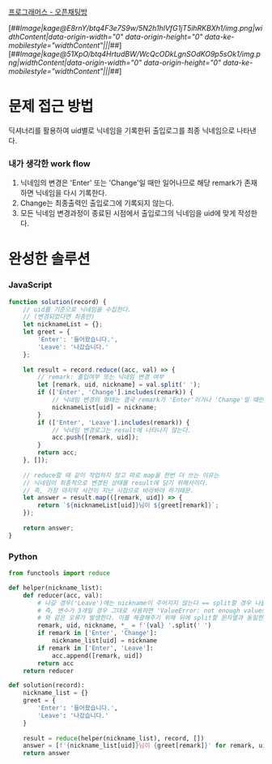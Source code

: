 [프로그래머스 - 오픈채팅방](https://programmers.co.kr/learn/courses/30/lessons)

[##_Image|kage@E8rnY/btq4F3e7S9w/5N2h1hlVfG1jT5ihRKBXh1/img.png|widthContent|data-origin-width="0" data-origin-height="0" data-ke-mobilestyle="widthContent"|||_##]
[##_Image|kage@51XpO/btq4HrtudBW/WcQcODkLgnSOdKO9p5sOk1/img.png|widthContent|data-origin-width="0" data-origin-height="0" data-ke-mobilestyle="widthContent"|||_##]

# 문제 접근 방법
딕셔너리를 활용하여 uid별로 닉네임을 기록한뒤
출입로그를 최종 닉네임으로 나타낸다.

### 내가 생각한 work flow
1. 닉네임의 변경은 'Enter' 또는 'Change'일 때만 일어나므로
해당 remark가 존재하면 닉네임을 다시 기록한다.
2. Change는 최종출력인 출입로그에 기록되지 않는다.
3. 모든 닉네임 변경과정이 종료된 시점에서 출입로그의 닉네임을 uid에 맞게 작성한다.


# 완성한 솔루션
### JavaScript
```js
function solution(record) {
    // uid를 기준으로 닉네임을 수집한다.
    // (변경되었다면 최종만)
    let nicknameList = {};
    let greet = {
        'Enter': '들어왔습니다.',
        'Leave': '나갔습니다.'
    };
    
    let result = record.reduce((acc, val) => {
        // remark: 출입여부 또는 닉네임 변경 여부
        let [remark, uid, nickname] = val.split(' ');
        if (['Enter', 'Change'].includes(remark)) {
            // 닉네임 변경의 형태는 결국 remark가 'Enter'이거나 'Change'일 때만 일어난다.
            nicknameList[uid] = nickname;
        }
        if (['Enter', 'Leave'].includes(remark)) {
            // 닉네임 변경로그는 result에 나타나지 않는다.
            acc.push([remark, uid]);
        }
        return acc;
    }, []);
    
    // reduce할 때 같이 작업하지 않고 따로 map을 한번 더 쓰는 이유는
    // 닉네임이 최종적으로 변경된 상태를 result에 담기 위해서이다.
    // 즉, 가장 마지막 사건이 지난 시점으로 바라봐야 하기때문.
    let answer = result.map(([remark, uid]) => {
        return `${nicknameList[uid]}님이 ${greet[remark]}`;
    });
    
    return answer;
}
```
### Python
```python
from functools import reduce

def helper(nickname_list):
    def reducer(acc, val):
        # 나갈 경우('Leave')에는 nickname이 주어지지 않는다 == split할 경우 나올수 있는 최소 길이는 2이다.
        # 즉, 변수가 3개일 경우 그대로 사용하면 'ValueError: not enough values to unpack'
        # 와 같은 오류가 발생한다. 이를 해결해주기 위해 뒤에 split할 문자열과 동일한 문자열을 넣어준다.
        remark, uid, nickname, *_ = f'{val} '.split(' ')
        if remark in ['Enter', 'Change']:
            nickname_list[uid] = nickname
        if remark in ['Enter', 'Leave']:
            acc.append([remark, uid])
        return acc
    return reducer

def solution(record):
    nickname_list = {}
    greet = {
        'Enter': '들어왔습니다.',
        'Leave': '나갔습니다.'
    }
    
    result = reduce(helper(nickname_list), record, [])    
    answer = [f'{nickname_list[uid]}님이 {greet[remark]}' for remark, uid in result]
    return answer
```
